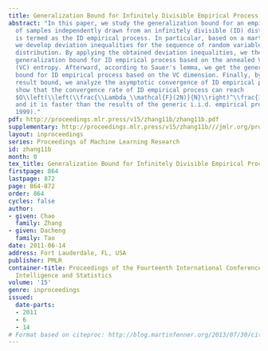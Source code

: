 ```yaml
---
title: Generalization Bound for Infinitely Divisible Empirical Process
abstract: "In this paper, we study the generalization bound for an empirical process
  of samples independently drawn from an infinitely divisible (ID) distribution, which
  is termed as the ID empirical process. In particular, based on a martingale method,
  we develop deviation inequalities for the sequence of random variables of an ID
  distribution. By applying the obtained deviation inequalities, we then show the
  generalization bound for ID empirical process based on the annealed Vapnik- Chervonenkis
  (VC) entropy. Afterward, according to Sauer's lemma, we get the generalization
  bound for ID empirical process based on the VC dimension. Finally, by using a resulted
  result bound, we analyze the asymptotic convergence of ID empirical process and
  show that the convergence rate of ID empirical process can reach 
  $O\\left(\\left(\\frac{\\Lambda_\\mathcal{F}(2N)}{N}\\right)^\\frac{1}{1.3}\\right)$
  and it is faster than the results of the generic i.i.d. empirical process (Vapnik,
  1999)."
pdf: http://proceedings.mlr.press/v15/zhang11b/zhang11b.pdf
supplementary: http://proceedings.mlr.press/v15/zhang11b///jmlr.org/proceedings/papers/v15/zhang11b/zhang11bSupple.pdf
layout: inproceedings
series: Proceedings of Machine Learning Research
id: zhang11b
month: 0
tex_title: Generalization Bound for Infinitely Divisible Empirical Process
firstpage: 864
lastpage: 872
page: 864-872
order: 864
cycles: false
author:
- given: Chao
  family: Zhang
- given: Dacheng
  family: Tao
date: 2011-06-14
address: Fort Lauderdale, FL, USA
publisher: PMLR
container-title: Proceedings of the Fourteenth International Conference on Artificial
  Intelligence and Statistics
volume: '15'
genre: inproceedings
issued:
  date-parts:
  - 2011
  - 6
  - 14
# Format based on citeproc: http://blog.martinfenner.org/2013/07/30/citeproc-yaml-for-bibliographies/
---
```

